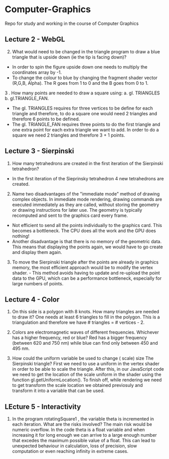 # Computer-Graphics
Repo for study and working in the course of Computer Graphics 


## Lecture 2 - WebGL 

2. What would need to be changed in the triangle program to draw a blue triangle that is upside down (ie the tip is facing down)?
- In order to spin the figure upside down one needs to multiply the coordinates array by -1. 
- To change the colour to blue by changing the fragment shader vector (R,G,B, Alpha). The R goes from 1 to 0 and the B goes from 0 to 1. 

3 . How many points are needed to draw a square using: a. gl. TRIANGLES b. gl.TRIANGLE_FAN. 

- The gl. TRIANGLES requires for three vertices to be define for each triangle and therefore, to do a square one would need 2 triangles and therefore 6 points to be defined. 
- The gl. TRIANGLE_FAN requires three points to do the first triangle and one extra point for each extra triangle we want to add. In order to do a square we need 2 triangles and therefore 3 + 1 points.


## Lecture 3 - Sierpinski

1. How many tetrahedrons are created in the first iteration of the Sierpinski tetrahedron? 
- In the first iteration of the Sieprinsky tetrahedron 4 new tetrahedrons are created. 

2. Name two disadvantages of the "immediate mode" method of drawing complex objects. 
In immediate mode rendering, drawing commands are executed immediately as they are called, without storing the geometry or drawing instructions for later use. The geometry is typically recomputed and sent to the graphics card every frame.

- Not efficient to send all the points individually to the graphics card. This becomes a bottleneck. The CPU does all the work and the GPU does nothing!
- Another disadvantage is that there is no memory of the geometric data. This means that displaying the points again, we would have to go create and display them again.

3. To move the Sierpinski triangle after the points are already in graphics memory, the most efficient approach would be to modify the vertex shader. - This method avoids having to update and re-upload the point data to the GPU, which can be a performance bottleneck, especially for large numbers of points.

## Lecture 4 - Color 

1. On this side is a polygon with 8 knots. How many triangles are needed to draw it?
One needs at least 6 triangles to fill in the polygon. This is a triangulation and therefore we have # triangles = # vertices - 2.

2. Colors are electromagnetic waves of different frequencies. Whichever has a higher frequency, red or blue?
Red has a bigger frequency (between 620 and 750 nm) while blue can find only between 450 and 495 nm. 

3. How could the uniform variable be used to change ( scale) size The Sierpinski triangle?
First we need to use a uniform in the vertex shader in order to be able to scale the triangle. After this, in our JavaScript code we need to get the location of the scale uniform in the shader using the function gl.getUniformLocation(). To finish off, while rendering we need to get transform the scale location we obtained previosuly and transform it into a variable that can be used. 


## LEcture 5 - Interactivity

1. In the program rotatingSquare1 , the variable theta is incremented in each iteration. What are the risks involved?
The main risk would be numeric overflow. In the code theta is a float variable and when increasing it for long enough we can arrive to a large enough number that excedes the maximum possible value of a float. This can lead to unexpected behaviour in calculation, loss of precision, slow computation or even reaching infinity in extreme cases. 